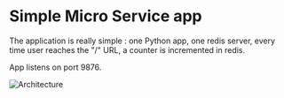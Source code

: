# Simple Micro Service app

The application is really simple : one Python app, one redis server, every time user reaches the "/" URL, a counter is incremented in redis.

App listens on port 9876. 

![Architecture](https://github.com/stratokumulus/simple-microservice/simple-microservice.png)

